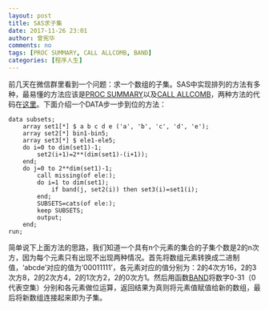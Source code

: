 ```yaml
---
layout: post
title: SAS求子集
date: 2017-11-26 23:01
author: 曾宪华
comments: no
tags: [PROC SUMMARY, CALL ALLCOMB, BAND]
categories: [程序人生]
---
```

<p>前几天在微信群里看到一个问题：求一个数组的子集。SAS中实现排列的方法有多种，最易懂的方法应该是<a href="http://support.sas.com/documentation/cdl/en/proc/65145/HTML/default/viewer.htm#p1nq9wozc7uw3hn1uni965howprl.htm" target="_blank"><span style="text-decoration: none;">PROC SUMMARY</span></a>以及<a href="http://support.sas.com/documentation/cdl/en/lefunctionsref/63354/HTML/default/viewer.htm#p0yx35py6pk47nn1vyrczffzrw25.htm" target="_blank"><span style="text-decoration: none;">CALL ALLCOMB</span></a>，两种方法的代码在<a href="https://stackoverflow.com/questions/29340151/generate-all-unique-permutations-of-an-array-in-sas" target="_blank"><span style="text-decoration: none;">这里</span></a>。下面介绍一个DATA步一步到位的方法：</p>
<pre><code>data subsets;
    array set1[*] $ a b c d e ('a', 'b', 'c', 'd', 'e');
    array set2[*] bin1-bin5;
    array set3[*] $ ele1-ele5;
    do i=0 to dim(set1)-1;
        set2(i+1)=2**(dim(set1)-(i+1));
    end;
    do j=0 to 2**dim(set1)-1;
        call missing(of ele:);
        do i=1 to dim(set1);
            if band(j, set2(i)) then set3(i)=set1(i);
        end;
        SUBSETS=cats(of ele:);
        keep SUBSETS;
        output;
    end;
run;
</code></pre>
简单说下上面方法的思路，我们知道一个具有n个元素的集合的子集个数是2的n次方，因为每个元素只有出现不出现两种情况。首先将数组元素转换成二进制值，‘abcde’对应的值为‘00011111’，各元素对应的值分别为：2的4次方16，2的3次方8，2的2次方4，2的1次方2，2的0次方1。然后用函数<a href="http://support.sas.com/documentation/cdl/en/lrdict/64316/HTML/default/viewer.htm#a000245865.htm" target="_blank"><span style="text-decoration: none;">BAND</span></a>将数字0-31（0代表空集）分别和各元素做位运算，返回结果为真则将元素值赋值给新的数组，最后将新数组连接起来即为子集。